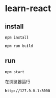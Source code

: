 # learn-react


## install

```shell
npm install

npm run build
```

## run

```shell
npm start
```

在浏览器运行 

```shell
http://127.0.0.1:3000
```
